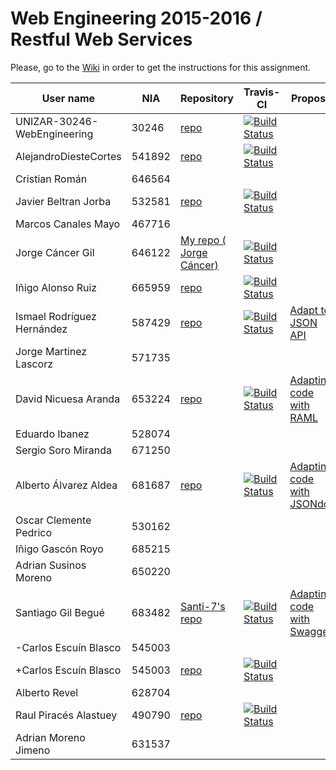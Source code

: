  # Web Engineering 2015-2016 / Restful Web Services
 Please, go to the [Wiki](https://github.com/UNIZAR-30246-WebEngineering/Laboratory-3-Restful-Web-Services/wiki) in order to get the instructions for this assignment.
 
 
 User name | NIA |Repository|Travis-CI|Proposal|Score
 ----------|-----|----------|---------|--------|-----
 UNIZAR-30246-WebEngineering |30246 | [repo](https://github.com/UNIZAR-30246-WebEngineering/Laboratory-3-Restful-Web-Services) | [![Build Status](https://travis-ci.org/UNIZAR-30246-WebEngineering/Laboratory-3-Restful-Web-Services.svg?branch=master)](https://travis-ci.org/UNIZAR-30246-WebEngineering/Laboratory-3-Restful-Web-Services)
 AlejandroDiesteCortes | 541892 | [repo](https://github.com/AlejandroDiesteCortes/Laboratory-3-Restful-Web-Services) | [![Build Status](https://travis-ci.org/AlejandroDiesteCortes/Laboratory-3-Restful-Web-Services.svg?branch=master)](https://travis-ci.org/AlejandroDiesteCortes/Laboratory-3-Restful-Web-Services)
 Cristian Román |646564
 Javier Beltran Jorba | 532581 | [repo](https://github.com/MrJavo94/Laboratory-3-Restful-Web-Services) | [![Build Status](https://travis-ci.org/MrJavo94/Laboratory-3-Restful-Web-Services.svg?branch=master)](https://travis-ci.org/MrJavo94/Laboratory-3-Restful-Web-Services)
 Marcos Canales Mayo | 467716
 Jorge Cáncer Gil | 646122 | [My repo ( Jorge Cáncer) ](https://github.com/jorcox/Laboratory-3-Restful-Web-Services) | [![Build Status](https://travis-ci.org/jorcox/Laboratory-3-Restful-Web-Services.svg?branch=master)](https://travis-ci.org/jorcox/Laboratory-3-Restful-Web-Services)
 Iñigo Alonso Ruiz | 665959 | [repo](https://github.com/Shathe/Laboratory-3-Restful-Web-Services) | [![Build Status](https://travis-ci.org/Shathe/Laboratory-3-Restful-Web-Services.svg?branch=master)](https://travis-ci.org/Shathe/Laboratory-3-Restful-Web-Services)
 Ismael Rodríguez Hernández | 587429 | [repo](https://github.com/ismaro3/Laboratory-3-Restful-Web-Services) | [![Build Status](https://travis-ci.org/ismaro3/Laboratory-3-Restful-Web-Services.svg?branch=master)](https://travis-ci.org/ismaro3/Laboratory-3-Restful-Web-Services) | [Adapt to JSON API](http://jsonapi.org/format/)
 Jorge Martinez Lascorz | 571735
 David Nicuesa Aranda | 653224 | [repo](https://github.com/Nicu1309/Laboratory-3-Restful-Web-Services) | [![Build Status](https://travis-ci.org/Nicu1309/Laboratory-3-Restful-Web-Services.svg?branch=master)](https://travis-ci.org/Nicu1309/Laboratory-3-Restful-Web-Services) | [Adapting code with RAML](http://raml.org/)
 Eduardo Ibanez | 528074
 Sergio Soro Miranda | 671250
 Alberto Álvarez Aldea | 681687 | [repo](https://github.com/albert17/Laboratory-3-Restful-Web-Services) | [![Build Status](https://travis-ci.org/albert17/Laboratory-3-Restful-Web-Services.svg?branch=master)](https://travis-ci.org/albert17/Laboratory-3-Restful-Web-Services) | [Adapting code with JSONdoc](http://jsondoc.org/) | :gift:
 Oscar Clemente Pedrico | 530162
 Iñigo Gascón Royo | 685215
 Adrian Susinos Moreno | 650220
 Santiago Gil Begué | 683482 | [Santi-7's repo](https://github.com/Santi-7/Laboratory-3-Restful-Web-Services) | [![Build Status](https://travis-ci.org/Santi-7/Laboratory-3-Restful-Web-Services.svg?branch=master)](https://travis-ci.org/Santi-7/Laboratory-3-Restful-Web-Services)  | [Adapting code with Swagger](http://swagger.io/)
-Carlos Escuín Blasco | 545003
+Carlos Escuín Blasco | 545003 | [repo](https://github.com/xarlieskin/Laboratory-3-Restful-Web-Services) | [![Build Status](https://travis-ci.org/xarlieskin/Laboratory-3-Restful-Web-Services.svg?branch=master)](https://travis-ci.org/xarlieskin/Laboratory-3-Restful-Web-Services)
 Alberto Revel | 628704
 Raul Piracés Alastuey | 490790 | [repo](https://github.com/piraces/Laboratory-3-Restful-Web-Services) | [![Build Status](https://travis-ci.org/piraces/Laboratory-3-Restful-Web-Services.svg?branch=master)](https://travis-ci.org/piraces/Laboratory-3-Restful-Web-Services)
 Adrian Moreno Jimeno | 631537
